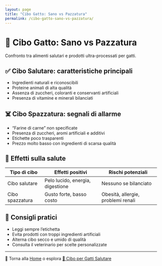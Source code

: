 ```yaml
---
layout: page
title: "Cibo Gatto: Sano vs Pazzatura"
permalink: /cibo-gatto-sano-vs-pazzatura/
---
```


# 🥩 Cibo Gatto: Sano vs Pazzatura

Confronto tra alimenti salutari e prodotti ultra-processati per gatti.

## ✅ Cibo Salutare: caratteristiche principali

- Ingredienti naturali e riconoscibili
- Proteine animali di alta qualità
- Assenza di zuccheri, coloranti e conservanti artificiali
- Presenza di vitamine e minerali bilanciati

## ☠️ Cibo Spazzatura: segnali di allarme

- “Farine di carne” non specificate
- Presenza di zuccheri, aromi artificiali e additivi
- Etichette poco trasparenti
- Prezzo molto basso con ingredienti di scarsa qualità

## 🐾 Effetti sulla salute

| Tipo di cibo       | Effetti positivi                  | Rischi potenziali               |
|--------------------|-----------------------------------|---------------------------------|
| Cibo salutare      | Pelo lucido, energia, digestione  | Nessuno se bilanciato           |
| Cibo spazzatura    | Gusto forte, basso costo          | Obesità, allergie, problemi renali |

## 🌿 Consigli pratici

- Leggi sempre l’etichetta
- Evita prodotti con troppi ingredienti artificiali
- Alterna cibo secco e umido di qualità
- Consulta il veterinario per scelte personalizzate

---

📌 Torna alla [Home](/) o esplora [🥩 Cibo per Gatti Salutare](/cibo-per-gatti-salutare/)
